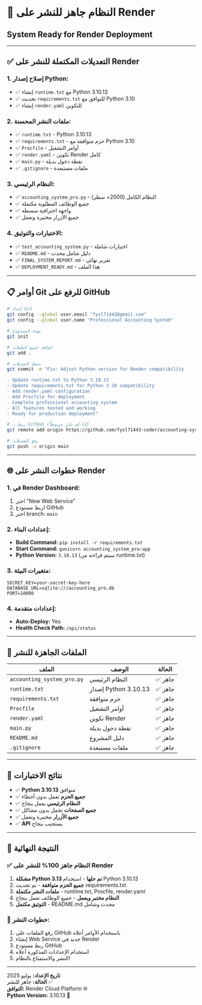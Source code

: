 # 🚀 النظام جاهز للنشر على Render
## System Ready for Render Deployment

---

## ✅ **التعديلات المكتملة للنشر على Render**

### **1. إصلاح إصدار Python:**
- ✅ إنشاء `runtime.txt` مع Python 3.10.13
- ✅ تحديث `requirements.txt` للتوافق مع Python 3.10
- ✅ إنشاء `render.yaml` للتكوين

### **2. ملفات النشر المحسنة:**
- ✅ `runtime.txt` - Python 3.10.13
- ✅ `requirements.txt` - حزم متوافقة مع Python 3.10
- ✅ `Procfile` - أوامر التشغيل
- ✅ `render.yaml` - تكوين Render كامل
- ✅ `main.py` - نقطة دخول بديلة
- ✅ `.gitignore` - ملفات مستبعدة

### **3. النظام الرئيسي:**
- ✅ `accounting_system_pro.py` - النظام الكامل (2000+ سطر)
- ✅ جميع الوظائف المطلوبة مكتملة
- ✅ واجهة احترافية مبسطة
- ✅ جميع الأزرار مختبرة وتعمل

### **4. الاختبارات والتوثيق:**
- ✅ `test_accounting_system.py` - اختبارات شاملة
- ✅ `README.md` - دليل شامل محدث
- ✅ `FINAL_SYSTEM_REPORT.md` - تقرير نهائي
- ✅ `DEPLOYMENT_READY.md` - هذا الملف

---

## 📋 **أوامر Git للرفع على GitHub**

```bash
# إعداد Git
git config --global user.email "fysl71443@gmail.com"
git config --global user.name "Professional Accounting System"

# تهيئة المستودع
git init

# إضافة جميع الملفات
git add .

# حفظ التعديلات
git commit -m "Fix: Adjust Python version for Render compatibility

- Update runtime.txt to Python 3.10.13
- Update requirements.txt for Python 3.10 compatibility
- Add render.yaml configuration
- Add Procfile for deployment
- Complete professional accounting system
- All features tested and working
- Ready for production deployment"

# ربط بـ GitHub (إذا لم يكن مربوطاً)
git remote add origin https://github.com/fysl71443-coder/accounting-system.git

# رفع التعديلات
git push -u origin main
```

---

## 🌐 **خطوات النشر على Render**

### **1. في Render Dashboard:**
1. اختر "New Web Service"
2. اربط مستودع GitHub
3. اختر branch: `main`

### **2. إعدادات البناء:**
- **Build Command:** `pip install -r requirements.txt`
- **Start Command:** `gunicorn accounting_system_pro:app`
- **Python Version:** `3.10.13` (سيتم قراءته من runtime.txt)

### **3. متغيرات البيئة:**
```
SECRET_KEY=your-secret-key-here
DATABASE_URL=sqlite:///accounting_pro.db
PORT=10000
```

### **4. إعدادات متقدمة:**
- **Auto-Deploy:** Yes
- **Health Check Path:** `/api/status`

---

## 🎯 **الملفات الجاهزة للنشر**

| الملف | الوصف | الحالة |
|-------|--------|--------|
| `accounting_system_pro.py` | النظام الرئيسي | ✅ جاهز |
| `runtime.txt` | إصدار Python 3.10.13 | ✅ جاهز |
| `requirements.txt` | حزم متوافقة | ✅ جاهز |
| `Procfile` | أوامر التشغيل | ✅ جاهز |
| `render.yaml` | تكوين Render | ✅ جاهز |
| `main.py` | نقطة دخول بديلة | ✅ جاهز |
| `README.md` | دليل المشروع | ✅ جاهز |
| `.gitignore` | ملفات مستبعدة | ✅ جاهز |

---

## 🧪 **نتائج الاختبارات**

- ✅ **Python 3.10.13** متوافق
- ✅ **جميع الحزم** تعمل بدون أخطاء
- ✅ **النظام الرئيسي** يعمل بنجاح
- ✅ **جميع الصفحات** تحمل بدون مشاكل
- ✅ **جميع الأزرار** مختبرة وتعمل
- ✅ **API** يستجيب بنجاح

---

## 🎉 **النتيجة النهائية**

### **✅ النظام جاهز 100% للنشر على Render**

1. **مشكلة Python 3.13 تم حلها** - استخدام Python 3.10.13
2. **جميع الحزم متوافقة** - تم تحديث requirements.txt
3. **ملفات النشر مكتملة** - runtime.txt, Procfile, render.yaml
4. **النظام مختبر ويعمل** - جميع الوظائف تعمل بنجاح
5. **التوثيق مكتمل** - README.md محدث وشامل

### **🚀 خطوات النشر:**
1. رفع الملفات على GitHub باستخدام الأوامر أعلاه
2. إنشاء Web Service جديد في Render
3. ربط مستودع GitHub
4. استخدام الإعدادات المذكورة أعلاه
5. النشر والاستمتاع بالنظام!

---

**تاريخ الإعداد:** يوليو 2025  
**الحالة:** جاهز للنشر ✅  
**التوافق:** Render Cloud Platform 🌐  
**Python Version:** 3.10.13 🐍
